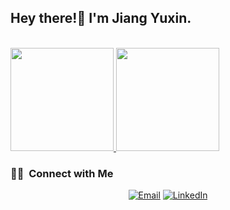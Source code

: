 <h2> Hey there!👋 I'm Jiang Yuxin.</h2>

<br/>

<a href="https://github.com/YJiangcm">
  <img height="165em" src="https://github-readme-stats.vercel.app/api?username=YJiangcm&theme=buefy&show_icons=true" />
  <img height="165em" src="https://github-readme-stats.vercel.app/api/top-langs/?username=YJiangcm&theme=buefy&layout=compact" />
</a>

<br/>

<h3> 🤝🏻 &nbsp;Connect with Me </h3>

<p align="center">
<a href="mailto:yjiangcm@connect.ust.hk"><img alt="Email" src="https://img.shields.io/badge/Email-yjiangcm@connect.ust.hk-blue?style=flat-square&logo=gmail"></a>
<a href="https://www.linkedin.com/in/yuxin-jiang-836a941b4/"><img alt="LinkedIn" src="https://img.shields.io/badge/LinkedIn-Jiang%20Yuxin-blue?style=flat-square&logo=linkedin"></a>
</p>
